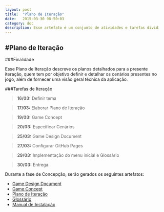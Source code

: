 ```yaml
---
layout: post
title:  "Plano de Iteração"
date:   2015-03-30 08:50:03
category: doc
description: Esse artefato é um conjunto de atividades e tarefas divididas por seqüências de tempo, com recursos atribuídos e dependências de tarefas, para a iteração.
---
```


#Plano de Iteração
---


###Finalidade

Esse Plano de Iteração descreve os planos detalhados para a presente iteração, quem tem por objetivo definir e detalhar os cenários presentes no jogo, além de fornecer uma visão geral técnica da aplicação.

###Tarefas de Iteração

>**16/03:** Definir tema

>**17/03:** Elaborar Plano de Iteração

>**19/03:** Game Concept

>**20/03:** Especificar Cenários

>**25/03:** Game Design Document

>**27/03:** Configurar GitHub Pages

>**29/03:** Implementação do menu inicial e Glossário

>**30/03:** Entrega

Durante a fase de Concepção, serão gerados os seguintes artefatos:

* [Game Design Document](/doc/2015/03/30/gdd.html)
* [Game Concept](/doc/2015/03/30/game_concept.html)
* [Plano de Iteração]()
* [Glossário](/manual/2015/03/30/glossario.html)
* [Manual de Instalação](/manual/2015/03/30/build.html)